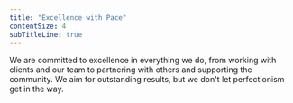 ```yaml
---
title: "Excellence with Pace"
contentSize: 4
subTitleLine: true
---
```

We are committed to excellence in everything we do, from working with clients and our 
team to partnering with others and supporting the community. We aim for outstanding 
results, but we don't let perfectionism get in the way.
